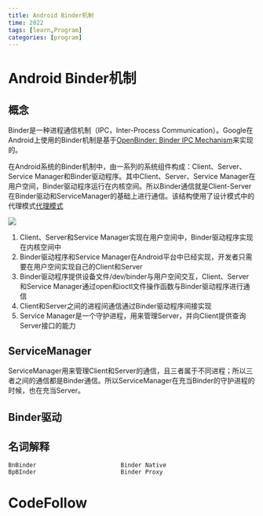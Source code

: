 ```yaml
---
title: Android Binder机制
time: 2022
tags: [learn,Program]
categories: [program]
---
```


# Android Binder机制

## 概念

<!-- more -->

Binder是一种进程通信机制（IPC，Inter-Process Communication）。Google在Android上使用的Binder机制是基于[OpenBinder: Binder IPC Mechanism](http://www.angryredplanet.com/~hackbod/openbinder/docs/html/BinderIPCMechanism.html)来实现的。

在Android系统的Binder机制中，由一系列的系统组件构成：Client、Server、Service Manager和Binder驱动程序。其中Client、Server、Service Manager在用户空间，Binder驱动程序运行在内核空间。所以Binder通信就是Client-Server在Binder驱动和ServiceManager的基础上进行通信。该结构使用了设计模式中的代理模式[代理模式](https://www.runoob.com/design-pattern/proxy-pattern.html)

![](Z:\workspace\code\Blog\phoenixwxy.github.io\source\_posts\android_pic.assets\binder_01.gif)

1. Client、Server和Service Manager实现在用户空间中，Binder驱动程序实现在内核空间中
2. Binder驱动程序和Service Manager在Android平台中已经实现，开发者只需要在用户空间实现自己的Client和Server
3. Binder驱动程序提供设备文件/dev/binder与用户空间交互，Client、Server和Service Manager通过open和ioctl文件操作函数与Binder驱动程序进行通信
4. Client和Server之间的进程间通信通过Binder驱动程序间接实现
5. Service Manager是一个守护进程，用来管理Server，并向Client提供查询Server接口的能力

## ServiceManager

ServiceManager用来管理Client和Server的通信，且三者属于不同进程；所以三者之间的通信都是Binder通信。所以ServiceManager在充当Binder的守护进程的时候，也在充当Server。

## Binder驱动

## 名词解释

```textile
BnBinder                        Binder Native
BpBInder                        Binder Proxy
```

# CodeFollow

```cpp

```
